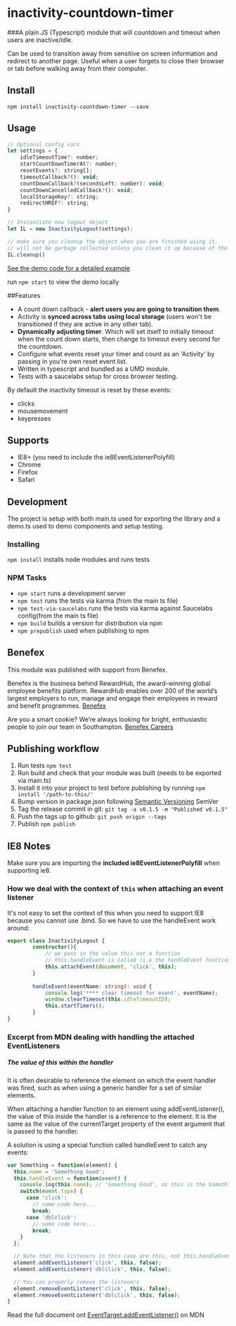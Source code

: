 # inactivity-countdown-timer

###A plain JS (Typescript) module that will countdown and timeout when users are inactive/idle. 

Can be used to transition away from sensitive on screen information and redirect to another page. 
Useful when a user forgets to close their browser or tab before walking away from their computer.

## Install 

`npm install inactivity-countdown-timer --save`

## Usage

```js
// Optional config vars
let settings = {
    idleTimeoutTime?: number;
    startCountDownTimerAt?: number;
    resetEvents?: string[];
    timeoutCallback?(): void;
    countDownCallback?(secondsLeft: number): void;
    countDownCancelledCallback?(): void;
    localStorageKey?: string;
    redirectHREF?: string;
}

// Instantiate new logout object
let IL = new InactivityLogout(settings);

// make sure you cleanup the object when you are finished using it.
// will not be garbage collected unless you clean it up because of the timers
IL.cleanup()
```

[See the demo code for a detailed example](https://github.com/Benefex/inactivity-countdown-timer/blob/master/src/demo.ts) 

run `npm start` to view the demo locally

##Features 

 - A count down callback - **alert users you are going to transition them**. 
 - Activity is **synced across tabs using local storage** (users won't be transitioned if they are active in any other tab).
 - **Dynamically adjusting timer**. Which will set itself to initially timeout when the count down starts, then change to timeout every second for the countdown. 
 - Configure what events reset your timer and count as an 'Activity' by passing in you're own reset event list.
 - Written in typescript and bundled as a UMD module.
 - Tests with a saucelabs setup for cross browser testing.

By default the inactivity timeout is reset by these events: 

- clicks
- mousemovement
- keypresses

## Supports

 - IE8+ (you need to include the ie8EventListenerPolyfill)
 - Chrome
 - Firefox
 - Safari

## Development

The project is setup with both main.ts used for exporting the library and a demo.ts used to demo components and setup testing.

### Installing
`npm install` installs node modules and runs tests

### NPM Tasks

- `npm start` runs a development server
- `npm test` runs the tests via karma (from the main ts file) 
- `npm test-via-saucelabs` runs the tests via karma against Saucelabs config(from the main ts file) 
- `npm build` builds a version for distribution via npm
- `npm prepublish` used when publishing to npm
  
[Semantic Versioning]: http://semver.org/
[EventTarget.addEventListener()]: https://developer.mozilla.org/en-US/docs/Web/API/EventTarget/addEventListener

## Benefex

This module was published with support from Benefex.

Benefex is the business behind RewardHub, the award-winning global employee benefits platform. RewardHub enables over 200 of the world’s largest employers to run, manage and engage their employees in reward and benefit programmes.
[Benefex](http://www.benefex.co.uk/) 

Are you a smart cookie? We’re always looking for bright, enthusiastic people to join our team in Southampton. [Benefex Careers](http://www.benefex.co.uk/careers)

## Publishing workflow

1. Run tests `npm test`
2. Run build and check that your module was built (needs to be exported via main.ts)
3. Install it into your project to test before publishing by running `npm install '/path-to-this/'`
4. Bump version in package.json following [Semantic Versioning] SemVer
5. Tag the release commit in git: `git tag -a v0.1.5 -m "Published v0.1.5"`
6. Push the tags up to github: `git push origin --tags`
7. Publish `npm publish`
## IE8 Notes

Make sure you are importing the **included ie8EventListenerPolyfill** when supporting ie8.

### How we deal with the context of `this` when attaching an event listener

It's not easy to set the context of this when you need to support IE8 because you cannot use .bind. So we have to use the handleEvent work around:

```ts
export class InactivityLogout {
        constructor(){
            // we pass in the value this not a function 
            // this.handleEvent is called (i.e the handleEvent function on the class)
            this.attachEvent(document, 'click', this);
        }
        
        handleEvent(eventName: string): void {
            console.log('**** clear timeout for event', eventName);
            window.clearTimeout(this.idleTimeoutID);
            this.startTimers();
        }
}
```

### Excerpt from MDN dealing with handling the attached EventListeners 


##### The value of **this** within the handler 

It is often desirable to reference the element on which the event handler was fired, such as when using a generic handler for a set of similar elements.

When attaching a handler function to an element using addEventListener(), the value of this inside the handler is a reference to the element. It is the same as the value of the currentTarget property of the event argument that is passed to the handler.

A solution is using a special function called handleEvent to catch any events:

```js 
var Something = function(element) {
  this.name = 'Something Good';
  this.handleEvent = function(event) {
    console.log(this.name); // 'Something Good', as this is the Something object
    switch(event.type) {
      case 'click':
        // some code here...
        break;
      case 'dblclick':
        // some code here...
        break;
    }
  };

  // Note that the listeners in this case are this, not this.handleEvent
  element.addEventListener('click', this, false);
  element.addEventListener('dblclick', this, false);

  // You can properly remove the listeners
  element.removeEventListener('click', this, false);
  element.removeEventListener('dblclick', this, false);
}
```

Read the full document ont [EventTarget.addEventListener()] on MDN

